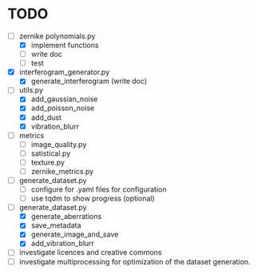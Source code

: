 # TODO

- [ ] zernike polynomials.py
    - [X] implement functions
    - [ ] write doc
    - [ ] test

- [X] interferogram_generator.py 
    - [X] generate_interferogram (write doc)

- [ ] utils.py
    - [X] add_gaussian_noise
    - [X] add_poisson_noise
    - [X] add_dust
    - [X] vibration_blurr 

- [ ] metrics
    - [ ] image_quality.py
    - [ ] satistical.py
    - [ ] texture.py
    - [ ] zernike_metrics.py

- [ ] generate_dataset.py
    - [ ] configure for .yaml files for configuration
    - [ ] use tqdm to show progress (optional)

- [ ] generate_dataset.py
    - [X] generate_aberrations
    - [X] save_metadata
    - [X] generate_image_and_save
    - [X] add_vibration_blurr

- [ ] investigate licences and creative commons
- [ ] investigate multiprocessing for optimization of the dataset generation.  
